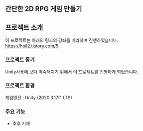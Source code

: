 ## 간단한 2D RPG 게임 만들기  

## 프로젝트 소개
이 프로젝트는 아래의 링크의 강좌를 따라하며 진행하였습니다.
https://hoil2.tistory.com/5
### 프로젝트 동기
Unity사용에 보다 익숙해지기 위해서 이 프로젝트를 진행하게 되었습니다.

### 프로젝트 환경
게임엔진 : Unity (2020.3.17f1 LTS)

### 주요 기능
* 추후 기재
